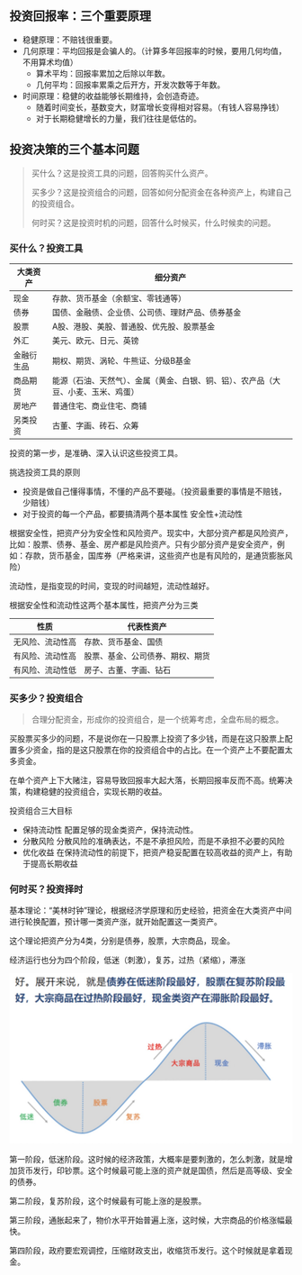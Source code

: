 
## 投资回报率：三个重要原理

- 稳健原理：不赔钱很重要。
- 几何原理：平均回报是会骗人的。（计算多年回报率的时候，要用几何均值，不用算术均值）
	- 算术平均：回报率累加之后除以年数。
	- 几何平均：回报率累乘之后开方，开发次数等于年数。
- 时间原理：稳健的收益能够长期维持，会创造奇迹。
	- 随着时间变长，基数变大，财富增长变得相对容易。（有钱人容易挣钱）
	- 对于长期稳健增长的力量，我们往往是低估的。

## 投资决策的三个基本问题
> 买什么？这是投资工具的问题，回答购买什么资产。
> 
> 买多少？这是投资组合的问题，回答如何分配资金在各种资产上，构建自己的投资组合。
> 
> 何时买？这是投资时机的问题，回答什么时候买，什么时候卖的问题。


### 买什么？投资工具
大类资产  | 细分资产
------------- | -------------
现金  | 存款、货币基金（余额宝、零钱通等）
债券  | 国债、金融债、企业债、公司债、理财产品、债券基金
股票  | A股、港股、美股、普通股、优先股、股票基金
外汇  | 美元、欧元、日元、英镑
金融衍生品  | 期权、期货、涡轮、牛熊证、分级B基金
商品期货  | 能源（石油、天然气）、金属（黄金、白银、铜、铝）、农产品（大豆、小麦、玉米、鸡蛋）
房地产  | 普通住宅、商业住宅、商铺
另类投资  | 古董、字画、砖石、众筹

投资的第一步，是准确、深入认识这些投资工具。

挑选投资工具的原则

- 投资是做自己懂得事情，不懂的产品不要碰。（投资最重要的事情是不赔钱，少赔钱）
- 对于投资的每一个产品，都要搞清两个基本属性 安全性+流动性

根据安全性，把资产分为安全性和风险资产。现实中，大部分资产都是风险资产，比如：股票、债券、基金、房产都是风险资产。只有少部分资产是安全资产，例如：存款，货币基金，国库券（严格来讲，这些资产也是有风险的，是通货膨胀风险）

流动性，是指变现的时间，变现的时间越短，流动性越好。

根据安全性和流动性这两个基本属性，把资产分为三类

性质  | 代表性资产
------------- | -------------
无风险、流动性高 | 存款、货币基金、国债
有风险、流动性高 | 股票、基金、公司债券、期权、期货
有风险、流动性低 | 房子、古董、字画、钻石

### 买多少？投资组合
> 合理分配资金，形成你的投资组合，是一个统筹考虑，全盘布局的概念。

买股票买多少的问题，不是说你在一只股票上投资了多少钱，而是在这只股票上配置多少资金，指的是这只股票在你的投资组合中的占比。在一个资产上不要配置太多资金。

在单个资产上下大赌注，容易导致回报率大起大落，长期回报率反而不高。统筹决策，构建稳健的投资组合，实现长期的收益。

投资组合三大目标
- 保持流动性 配置足够的现金类资产，保持流动性。
- 分散风险  分散风险的准确表达，不是不承担风险，而是不承担不必要的风险
- 优化收益  在保持流动性的前提下，把资产稳妥配置在较高收益的资产上，有助于提高长期收益


### 何时买？投资择时

基本理论：“美林时钟”理论，根据经济学原理和历史经验，把资金在大类资产中间进行轮换配置，预计哪一类资产涨，就开始配置这一类资产。

这个理论把资产分为4类，分别是债券，股票，大宗商品，现金。

经济运行也分为四个阶段，低迷（刺激），复苏，过热（紧缩），滞涨

![周期](20200810123346.jpg)

第一阶段，低迷阶段。这时候的经济政策，大概率是要刺激的，怎么刺激，就是增加货币发行，印钞票。这个时候最可能上涨的资产就是国债，然后是高等级、安全的债券。

第二阶段，复苏阶段，这个时候最有可能上涨的是股票。

第三阶段，通胀起来了，物价水平开始普遍上涨，这时候，大宗商品的价格涨幅最快。

第四阶段，政府要宏观调控，压缩财政支出，收缩货币发行。这个时候就是拿着现金。


